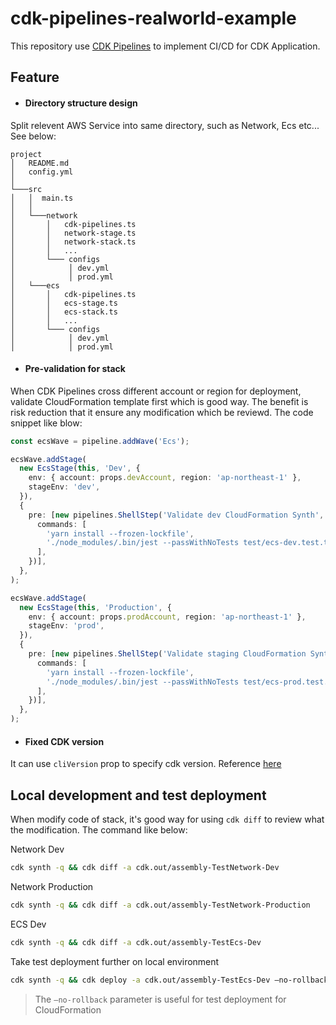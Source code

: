 # cdk-pipelines-realworld-example

This repository use [CDK Pipelines](https://docs.aws.amazon.com/cdk/api/latest/docs/pipelines-readme.html) to implement CI/CD for CDK Application.

## Feature

- ####  Directory structure design

Split relevent AWS Service into same directory, such as Network, Ecs etc... See below:

```
project
│   README.md
│   config.yml    
│
└───src
│   │  main.ts 
│   │
│   └───network
│       │   cdk-pipelines.ts
│       │   network-stage.ts
│       │   network-stack.ts
│       │   ...
│       └─── configs
│            │ dev.yml
│            │ prod.yml     
│   └───ecs
│       │   cdk-pipelines.ts
│       │   ecs-stage.ts
│       │   ecs-stack.ts
│       │   ...
│       └─── configs
│            │ dev.yml
│            │ prod.yml  
```

- #### Pre-validation for stack 

When CDK Pipelines cross different account or region for deployment, validate CloudFormation template first which is good way. The benefit is risk reduction that it ensure any modification which be reviewd. The code snippet like blow:

```ts
const ecsWave = pipeline.addWave('Ecs');

ecsWave.addStage(
  new EcsStage(this, 'Dev', {
    env: { account: props.devAccount, region: 'ap-northeast-1' },
    stageEnv: 'dev',
  }),
  {
    pre: [new pipelines.ShellStep('Validate dev CloudFormation Synth', {
      commands: [
        'yarn install --frozen-lockfile',
        './node_modules/.bin/jest --passWithNoTests test/ecs-dev.test.ts',
      ],
    })],
  },
);

ecsWave.addStage(
  new EcsStage(this, 'Production', {
    env: { account: props.prodAccount, region: 'ap-northeast-1' },
    stageEnv: 'prod',
  }),
  {
    pre: [new pipelines.ShellStep('Validate staging CloudFormation Synth', {
      commands: [
        'yarn install --frozen-lockfile',
        './node_modules/.bin/jest --passWithNoTests test/ecs-prod.test.ts',
      ],
    })],
  },
);
```

- #### Fixed CDK version

It can use `cliVersion` prop to specify cdk version. Reference [here](https://github.com/kimisme9386/cdk-pipelines-realworld-example/blob/main/src/ecs/cdk-pipelines.ts#L45)

## Local development and test deployment

When modify code of stack, it's good way for using `cdk diff` to review what the modification. The command like below:

Network Dev 

```bash
cdk synth -q && cdk diff -a cdk.out/assembly-TestNetwork-Dev
```

Network Production

```bash
cdk synth -q && cdk diff -a cdk.out/assembly-TestNetwork-Production 
```

ECS Dev

```bash
cdk synth -q && cdk diff -a cdk.out/assembly-TestEcs-Dev
```

Take test deployment further on local environment

```bash
cdk synth -q && cdk deploy -a cdk.out/assembly-TestEcs-Dev –no-rollback

```

> The `–no-rollback` parameter is useful for test deployment for CloudFormation
